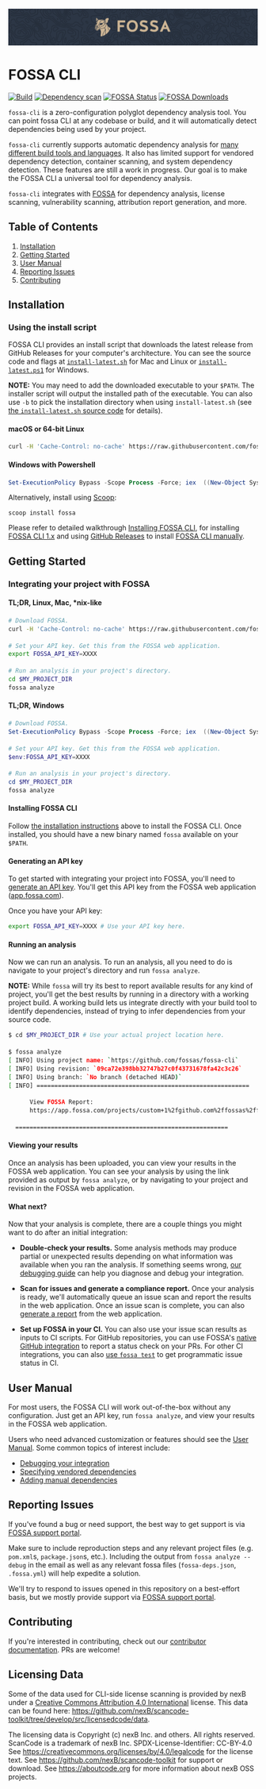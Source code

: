 <!-- markdown-link-check-disable-next-line -->
![FOSSA](https://raw.githubusercontent.com/fossas/fossa-cli/master/docs/assets/header.png)

# FOSSA CLI

[![Build](https://github.com/fossas/fossa-cli/actions/workflows/build-all.yml/badge.svg)](https://github.com/fossas/fossa-cli/actions/workflows/build.yml)
[![Dependency scan](https://github.com/fossas/fossa-cli/actions/workflows/dependency-scan.yml/badge.svg)](https://github.com/fossas/fossa-cli/actions/workflows/dependency-scan.yml) <!-- markdown-link-check-disable-next-line -->
[![FOSSA Status](https://app.fossa.com/api/projects/custom%2B1%2Fgit%40github.com%3Afossas%2Ffossa-cli.svg?type=shield)](https://app.fossa.com/projects/custom%2B1%2Fgit%40github.com%3Afossas%2Ffossa-cli?ref=badge_shield) <!-- markdown-link-check-disable-next-line -->
[![FOSSA Downloads](https://img.shields.io/github/downloads/fossas/fossa-cli/total.svg)](https://github.com/fossas/fossa-cli/releases)


`fossa-cli` is a zero-configuration polyglot dependency analysis tool. You can point fossa CLI at any codebase or build, and it will automatically detect dependencies being used by your project.

`fossa-cli` currently supports automatic dependency analysis for [many different build tools and languages](docs/references/strategies/README.md#supported-languages). It also has limited support for vendored dependency detection, container scanning, and system dependency detection. These features are still a work in progress. Our goal is to make the FOSSA CLI a universal tool for dependency analysis.

`fossa-cli` integrates with [FOSSA](https://fossa.com) for dependency analysis, license scanning, vulnerability scanning, attribution report generation, and more.

## Table of Contents

1. [Installation](#installation)
2. [Getting Started](#getting-started)
3. [User Manual](#user-manual)
4. [Reporting Issues](#reporting-issues)
5. [Contributing](#contributing)

## Installation

### Using the install script

FOSSA CLI provides an install script that downloads the latest release from GitHub Releases for your computer's architecture. You can see the source code and flags at [`install-latest.sh`](./install-latest.sh) for Mac and Linux or [`install-latest.ps1`](./install-latest.ps1) for Windows.

**NOTE:** You may need to add the downloaded executable to your `$PATH`. The installer script will output the installed path of the executable. You can also use `-b` to pick the installation directory when using `install-latest.sh` (see [the `install-latest.sh` source code](./install-latest.sh) for details).

#### macOS or 64-bit Linux

```bash
curl -H 'Cache-Control: no-cache' https://raw.githubusercontent.com/fossas/fossa-cli/master/install-latest.sh | bash
```

#### Windows with Powershell

```powershell
Set-ExecutionPolicy Bypass -Scope Process -Force; iex  ((New-Object System.Net.WebClient).DownloadString('https://raw.githubusercontent.com/fossas/fossa-cli/master/install-latest.ps1'))
```
<!-- markdown-link-check-disable-next-line -->
Alternatively, install using [Scoop](https://scoop.sh/):

```
scoop install fossa
```

Please refer to detailed walkthrough [Installing FOSSA CLI](./docs/walkthroughs/installing-fossa-cli.md), for installing [FOSSA CLI 1.x](./docs/walkthroughs/installing-fossa-cli.md#installing-cli-1x-using-installation-script) and using [GitHub Releases](https://github.com/fossas/fossa-cli/releases) to install [FOSSA CLI manually](./docs/walkthroughs/installing-fossa-cli.md#installing-manually-with-github-releases).

## Getting Started

### Integrating your project with FOSSA

#### TL;DR, Linux, Mac, \*nix-like

```sh
# Download FOSSA.
curl -H 'Cache-Control: no-cache' https://raw.githubusercontent.com/fossas/fossa-cli/master/install-latest.sh | bash

# Set your API key. Get this from the FOSSA web application.
export FOSSA_API_KEY=XXXX

# Run an analysis in your project's directory.
cd $MY_PROJECT_DIR
fossa analyze
```

#### TL;DR, Windows

```powershell
# Download FOSSA.
Set-ExecutionPolicy Bypass -Scope Process -Force; iex  ((New-Object System.Net.WebClient).DownloadString('https://raw.githubusercontent.com/fossas/fossa-cli/master/install-latest.ps1'))

# Set your API key. Get this from the FOSSA web application.
$env:FOSSA_API_KEY=XXXX

# Run an analysis in your project's directory.
cd $MY_PROJECT_DIR
fossa analyze
```

#### Installing FOSSA CLI

Follow [the installation instructions](#installation) above to install the FOSSA CLI. Once installed, you should have a new binary named `fossa` available on your `$PATH`.

#### Generating an API key

To get started with integrating your project into FOSSA, you'll need to [generate an API key](https://docs.fossa.com/docs/api-reference). You'll get this API key from the FOSSA web application ([app.fossa.com](https://app.fossa.com)).

Once you have your API key:

```sh
export FOSSA_API_KEY=XXXX # Use your API key here.
```

#### Running an analysis

Now we can run an analysis. To run an analysis, all you need to do is navigate to your project's directory and run `fossa analyze`.

**NOTE:** While `fossa` will try its best to report available results for any kind of project, you'll get the best results by running in a directory with a working project build. A working build lets us integrate directly with your build tool to identify dependencies, instead of trying to infer dependencies from your source code.

```sh
$ cd $MY_PROJECT_DIR # Use your actual project location here.

$ fossa analyze
[ INFO] Using project name: `https://github.com/fossas/fossa-cli`
[ INFO] Using revision: `09ca72e398bb32747b27c0f43731678fa42c3c26`
[ INFO] Using branch: `No branch (detached HEAD)`
[ INFO] ============================================================

      View FOSSA Report:
      https://app.fossa.com/projects/custom+1%2fgithub.com%2ffossas%2ffossa-cli/refs/branch/master/09ca72e398bb32747b27c0f43731678fa42c3c26

  ============================================================
```

#### Viewing your results

Once an analysis has been uploaded, you can view your results in the FOSSA web application. You can see your analysis by using the link provided as output by `fossa analyze`, or by navigating to your project and revision in the FOSSA web application.

#### What next?

Now that your analysis is complete, there are a couple things you might want to do after an initial integration:

- **Double-check your results.** Some analysis methods may produce partial or unexpected results depending on what information was available when you ran the analysis. If something seems wrong, [our debugging guide](./docs/walkthroughs/debugging-your-integration.md) can help you diagnose and debug your integration.

- **Scan for issues and generate a compliance report.** Once your analysis is ready, we'll automatically queue an issue scan and report the results in the web application. Once an issue scan is complete, you can also [generate a report](https://docs.fossa.com/docs/running-a-scan) from the web application.

- **Set up FOSSA in your CI.** You can also use your issue scan results as inputs to CI scripts. For GitHub repositories, you can use FOSSA's [native GitHub integration](https://docs.fossa.com/docs/automatic-updates#pull-request--commit-statuses-github-only) to report a status check on your PRs. For other CI integrations, you can also [use `fossa test`](docs/references/subcommands/test.md) to get programmatic issue status in CI.

## User Manual

For most users, the FOSSA CLI will work out-of-the-box without any configuration. Just get an API key, run `fossa analyze`, and view your results in the FOSSA web application.

Users who need advanced customization or features should see the [User Manual](./docs/README.md). Some common topics of interest include:

- [Debugging your integration](./docs/walkthroughs/debugging-your-integration.md)
- [Specifying vendored dependencies](docs/features/vendored-dependencies.md)
- [Adding manual dependencies](docs/features/manual-dependencies.md)

## Reporting Issues

If you've found a bug or need support, the best way to get support is via [FOSSA support portal](https://support.fossa.com/).

Make sure to include reproduction steps and any relevant project files (e.g. `pom.xml`s, `package.json`s, etc.). Including the output from `fossa analyze --debug` in the email as well as any relevant fossa files (`fossa-deps.json`, `.fossa.yml`) will help expedite a solution.

We'll try to respond to issues opened in this repository on a best-effort basis, but we mostly provide support via [FOSSA support portal](https://support.fossa.com/).

## Contributing

If you're interested in contributing, check out our [contributor documentation](./docs/contributing/README.md). PRs are welcome!

## Licensing Data

Some of the data used for CLI-side license scanning is provided by nexB under a [Creative Commons Attribution 4.0 International](https://creativecommons.org/licenses/by/4.0/legalcode) license. This data can be found here: https://github.com/nexB/scancode-toolkit/tree/develop/src/licensedcode/data.

The licensing data is Copyright (c) nexB Inc. and others. All rights reserved.
    ScanCode is a trademark of nexB Inc.
    SPDX-License-Identifier: CC-BY-4.0
    See https://creativecommons.org/licenses/by/4.0/legalcode for the license text.
    See https://github.com/nexB/scancode-toolkit for support or download.
    See https://aboutcode.org for more information about nexB OSS projects.
